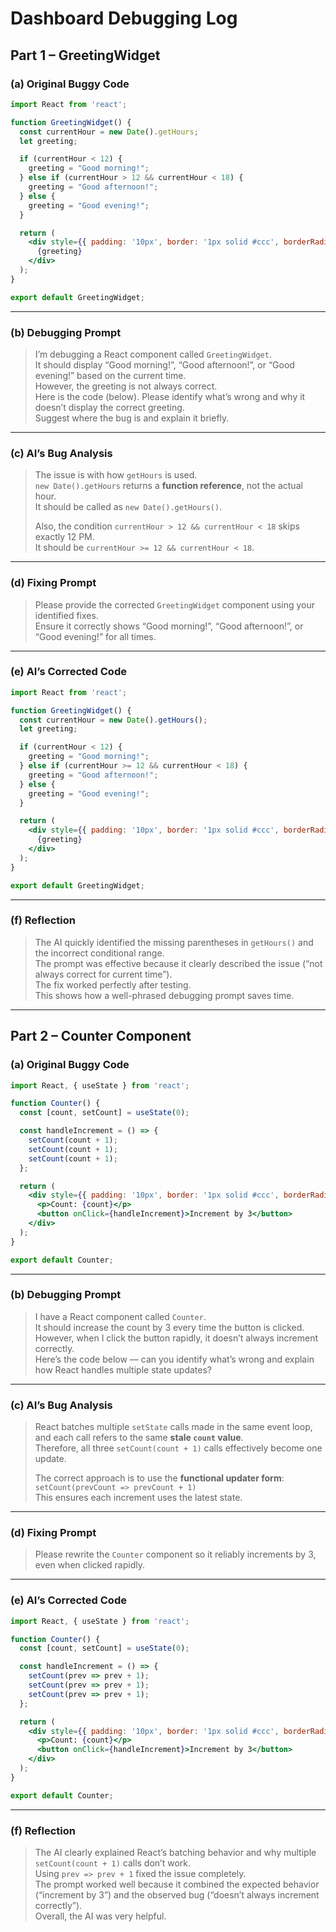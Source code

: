# Dashboard Debugging Log

## **Part 1 – GreetingWidget**

### **(a) Original Buggy Code**
```jsx
import React from 'react';

function GreetingWidget() {
  const currentHour = new Date().getHours;
  let greeting;

  if (currentHour < 12) {
    greeting = "Good morning!";
  } else if (currentHour > 12 && currentHour < 18) { 
    greeting = "Good afternoon!";
  } else {
    greeting = "Good evening!";
  }

  return (
    <div style={{ padding: '10px', border: '1px solid #ccc', borderRadius: '5px' }}>
      {greeting}
    </div>
  );
}

export default GreetingWidget;
```

---

### **(b) Debugging Prompt**
> I’m debugging a React component called `GreetingWidget`.  
> It should display “Good morning!”, “Good afternoon!”, or “Good evening!” based on the current time.  
> However, the greeting is not always correct.  
> Here is the code (below). Please identify what’s wrong and why it doesn’t display the correct greeting.  
> Suggest where the bug is and explain it briefly.  

---

### **(c) AI’s Bug Analysis**
> The issue is with how `getHours` is used.  
> `new Date().getHours` returns a **function reference**, not the actual hour.  
> It should be called as `new Date().getHours()`.  
>  
> Also, the condition `currentHour > 12 && currentHour < 18` skips exactly 12 PM.  
> It should be `currentHour >= 12 && currentHour < 18`.

---

### **(d) Fixing Prompt**
> Please provide the corrected `GreetingWidget` component using your identified fixes.  
> Ensure it correctly shows “Good morning!”, “Good afternoon!”, or “Good evening!” for all times.

---

### **(e) AI’s Corrected Code**
```jsx
import React from 'react';

function GreetingWidget() {
  const currentHour = new Date().getHours(); 
  let greeting;

  if (currentHour < 12) {
    greeting = "Good morning!";
  } else if (currentHour >= 12 && currentHour < 18) {
    greeting = "Good afternoon!";
  } else {
    greeting = "Good evening!";
  }

  return (
    <div style={{ padding: '10px', border: '1px solid #ccc', borderRadius: '5px' }}>
      {greeting}
    </div>
  );
}

export default GreetingWidget;
```

---

### **(f) Reflection**
> The AI quickly identified the missing parentheses in `getHours()` and the incorrect conditional range.  
> The prompt was effective because it clearly described the issue (“not always correct for current time”).  
> The fix worked perfectly after testing.  
> This shows how a well-phrased debugging prompt saves time.

---

## **Part 2 – Counter Component**

### **(a) Original Buggy Code**
```jsx
import React, { useState } from 'react';

function Counter() {
  const [count, setCount] = useState(0);

  const handleIncrement = () => {
    setCount(count + 1);
    setCount(count + 1);
    setCount(count + 1);
  };

  return (
    <div style={{ padding: '10px', border: '1px solid #ccc', borderRadius: '5px', marginTop: '10px' }}>
      <p>Count: {count}</p>
      <button onClick={handleIncrement}>Increment by 3</button>
    </div>
  );
}

export default Counter;
```

---

### **(b) Debugging Prompt**
> I have a React component called `Counter`.  
> It should increase the count by 3 every time the button is clicked.  
> However, when I click the button rapidly, it doesn’t always increment correctly.  
> Here’s the code below — can you identify what’s wrong and explain how React handles multiple state updates?

---

### **(c) AI’s Bug Analysis**
> React batches multiple `setState` calls made in the same event loop, and each call refers to the same **stale `count` value**.  
> Therefore, all three `setCount(count + 1)` calls effectively become one update.  
>  
> The correct approach is to use the **functional updater form**:  
> `setCount(prevCount => prevCount + 1)`  
> This ensures each increment uses the latest state.

---

### **(d) Fixing Prompt**
> Please rewrite the `Counter` component so it reliably increments by 3, even when clicked rapidly.

---

### **(e) AI’s Corrected Code**
```jsx
import React, { useState } from 'react';

function Counter() {
  const [count, setCount] = useState(0);

  const handleIncrement = () => {
    setCount(prev => prev + 1);
    setCount(prev => prev + 1);
    setCount(prev => prev + 1);
  };

  return (
    <div style={{ padding: '10px', border: '1px solid #ccc', borderRadius: '5px', marginTop: '10px' }}>
      <p>Count: {count}</p>
      <button onClick={handleIncrement}>Increment by 3</button>
    </div>
  );
}

export default Counter;
```

---

### **(f) Reflection**
> The AI clearly explained React’s batching behavior and why multiple `setCount(count + 1)` calls don’t work.  
> Using `prev => prev + 1` fixed the issue completely.  
> The prompt worked well because it combined the expected behavior (“increment by 3”) and the observed bug (“doesn’t always increment correctly”).  
> Overall, the AI was very helpful.
